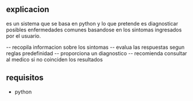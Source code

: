 ## explicacion

es un sistema que se basa en python y lo que pretende es diagnosticar posibles enfermedades comunes basandose en los sintomas ingresados por el usuario.

-- recopila informacion sobre los sintomas
-- evalua las respuestas segun reglas predefinidad
-- proporciona un diagnostico
-- recomienda consultar al medico si no coinciden los resultados

## requisitos

- python
